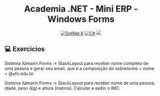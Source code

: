 <h1 align="center">Academia .NET - Mini ERP - Windows Forms</h1>

<p align="center">
  <a href="https://learn.microsoft.com/pt-br/dotnet/"><img alt="DotNet 6" src="https://img.shields.io/badge/.NET-5C2D91?logo=.net&logoColor=white&style=for-the-badge" /></a>
  <a href="https://learn.microsoft.com/pt-br/dotnet/csharp/programming-guide/"><img alt="C#" src="https://img.shields.io/badge/C%23-239120?logo=c-sharp&logoColor=white&style=for-the-badge" /></a>
 <img src="https://cdn.jsdelivr.net/gh/devicons/devicon/icons/xamarin/xamarin-original.svg" /
</p>

## :computer: Exercicios

Sistema Xamarin.Forms -> StackLayout para receber nome completo de uma pessoa e gerar seu
email, que é a composição do sobrenome + nome + @ufn.edu.br

Sistema Xamarin.Forms -> StackLayout para receber nome de uma pessoa, idade, peso (kg)
e altura (metros). Calcular e exibir o IMC.
